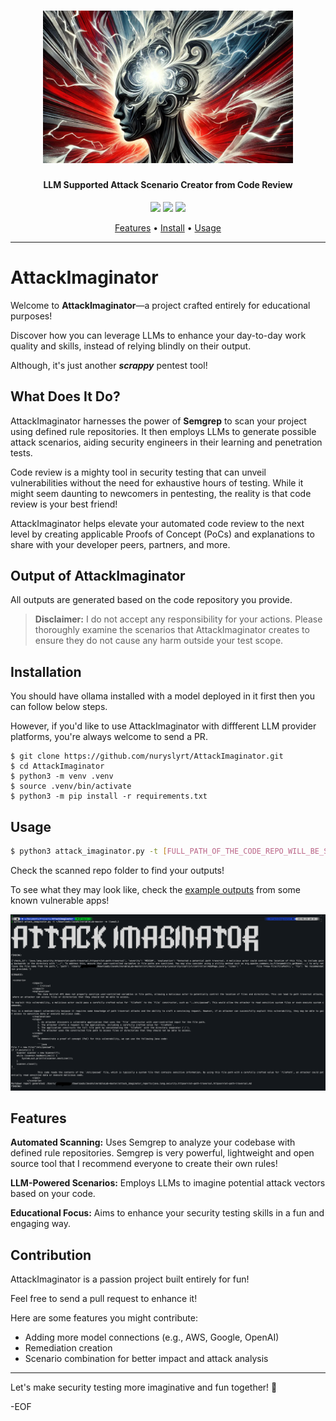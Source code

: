 <h1 align="center">
  <img src="https://raw.githubusercontent.com/nuryslyrt/AttackImaginator/refs/heads/main/attackimaginator.png" alt="subfinder" width="400px">
  <br>
</h1>

<h4 align="center">LLM Supported Attack Scenario Creator from Code Review</h4>


<p align="center">
<a href="https://github.com/nuryslyrt/AttackImaginator/issues"><img src="https://img.shields.io/badge/contributions-welcome-brightgreen.svg?style=flat"></a>
<a href="https://x.com/nuryslyrt"><img src="https://img.shields.io/twitter/follow/nuryslyrt.svg?logo=twitter"></a>
<a href="https://www.linkedin.com/in/nuryesilyurt"><img src="https://img.shields.io/badge/LinkedIn-blue?logo=linkedin&logoColor=white&style=for-the-bad"></a>
</p>

<p align="center">
  <a href="#features">Features</a> •
  <a href="#installation">Install</a> •
  <a href="#usage">Usage</a>
</p>

---

# AttackImaginator

Welcome to **AttackImaginator**—a project crafted entirely for educational purposes! 

Discover how you can leverage LLMs to enhance your day-to-day work quality and skills, instead of relying blindly on their output.

Although, it's just another ***scrappy*** pentest tool! 

## What Does It Do?

AttackImaginator harnesses the power of **Semgrep** to scan your project using defined rule repositories. It then employs LLMs to generate possible attack scenarios, aiding security engineers in their learning and penetration tests.

Code review is a mighty tool in security testing that can unveil vulnerabilities without the need for exhaustive hours of testing. While it might seem daunting to newcomers in pentesting, the reality is that code review is your best friend!

AttackImaginator helps elevate your automated code review to the next level by creating applicable Proofs of Concept (PoCs) and explanations to share with your developer peers, partners, and more.

## Output of AttackImaginator

All outputs are generated based on the code repository you provide.

> **Disclaimer:** I do not accept any responsibility for your actions. Please thoroughly examine the scenarios that AttackImaginator creates to ensure they do not cause any harm outside your test scope.

## Installation

You should have ollama installed with a model deployed in it first then you can follow below steps.

However, if you'd like to use AttackImaginator with diffferent LLM provider platforms, you're always welcome to send a PR.

```
$ git clone https://github.com/nuryslyrt/AttackImaginator.git
$ cd AttackImaginator
$ python3 -m venv .venv
$ source .venv/bin/activate
$ python3 -m pip install -r requirements.txt
```

## Usage

```bash
$ python3 attack_imaginator.py -t [FULL_PATH_OF_THE_CODE_REPO_WILL_BE_SCANNED] -m [THE_MODEL_THAT_DEPLOYED_ON_YOUR_OLLAMA]
```
Check the scanned repo folder to find your outputs!

To see what they may look like, check the [example outputs](https://github.com/nuryslyrt/AttackImaginator/tree/main/Examples) from some known vulnerable apps!

![Example terminal](https://raw.githubusercontent.com/nuryslyrt/AttackImaginator/refs/heads/main/example_terminal_output.png)


## Features

**Automated Scanning:** Uses Semgrep to analyze your codebase with defined rule repositories. Semgrep is very powerful, lightweight and open source tool that I recommend everyone to create their own rules!

**LLM-Powered Scenarios:** Employs LLMs to imagine potential attack vectors based on your code.

**Educational Focus:** Aims to enhance your security testing skills in a fun and engaging way.




## Contribution

AttackImaginator is a passion project built entirely for fun!

Feel free to send a pull request to enhance it!

Here are some features you might contribute:

- Adding more model connections (e.g., AWS, Google, OpenAI)
- Remediation creation
- Scenario combination for better impact and attack analysis

---

Let's make security testing more imaginative and fun together! 🚀

-EOF
